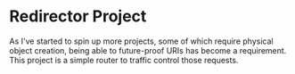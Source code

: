# Redirector Project
As I've started to spin up more projects, some of which require physical object creation, being able to future-proof URIs has become a requirement. This project is a simple router to traffic control those requests.